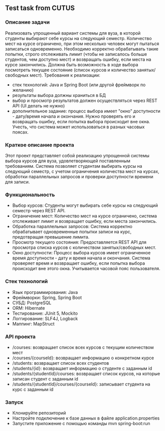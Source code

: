 ## Test task from CUTUS

### Описание задачи

Реализовать упрощенный вариант системы для вуза, в которой студенты выбирают себе курсы на следующий семестр.
Количество мест на курсе ограничено, при этом несколько человек могут пытаться записаться одновременно. Необходимо корректно обрабатывать такие попытки, строго отслеживать лимит (чтобы не записалось больше студентов, чем доступно мест) и возвращать ошибку, если места на курсе закончились. Должна быть возможность в ходе выбора посмотреть текущее состояние (список курсов и количество занятых/свободных мест).
Требования к реализации:
- стек технологий: Java и Spring Boot (или другой фреймворк по желанию)
- результаты выбора должны храниться в БД
- выбор и просмотр результатов должен осуществляться через REST API (UI делать не нужно)
- дополнительное задание: процесс выбора имеет "окно" доступности - дату/время начала и окончания. Нужно проверять его и возвращать ошибку, если попытка выбора происходит вне окна. Учесть, что система может использоваться в разных часовых поясах.

### Краткое описание проекта

Этот проект представляет собой реализацию упрощенной системы выбора курсов для вуза, удовлетворяющей поставленным требованиям. Система позволяет студентам выбирать курсы на следующий семестр, с учетом ограничения количества мест на курсах, обработки параллельных запросов и проверки доступности времени для записи.

### Функциональность

- Выбор курсов: Студенты могут выбирать себе курсы на следующий семестр через REST API.
- Ограничение мест: Количество мест на курсе ограничено, система отслеживает лимит и возвращает ошибку, если места закончились.
- Обработка параллельных запросов: Система корректно обрабатывает одновременные попытки записи на курс, предотвращая превышение лимита.
- Просмотр текущего состояния: Предоставляется REST API для просмотра списка курсов с количеством занятых/свободных мест.
- Окно доступности: Процесс выбора курсов имеет ограниченное время доступности - дату и время начала и окончания. Система проверяет время и возвращает ошибку, если попытка выбора происходит вне этого окна. Учитывается часовой пояс пользователя.

### Стек технологий

- Язык программирования: Java
- Фреймворки: Spring, Spring Boot
- СУБД: PostgreSQL
- ORM: Hibernate
- Тестирование: JUnit 5, Mockito
- Логгирование: SLF4J, Logback
- Маппинг: MapStruct

### API проекта

- /courses: возвращает список всех курсов с текущим количеством мест
- /courses/{courseId}: возвращает информацию о конкретном курсе
- /students: возвращает список всех студентов
- /students/{id}: возвращает информацию о студенте с заданным id
- /students/{studentId}/courses: возвращает список курсов, на которые записан студент с заданным id
- /students/{studentId}/courses/{courseId}: записывает студента на курс с заданным id

### Запуск

- Клонируйте репозиторий
- Настройте подключение к базе данных в файле application.properties
- Запустите приложение с помощью команды mvn spring-boot:run



